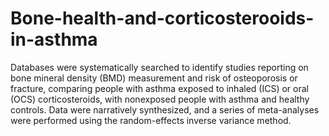 # Bone-health-and-corticosterooids-in-asthma
Databases were systematically searched to identify studies reporting on bone mineral density (BMD) measurement and risk of osteoporosis or fracture, comparing 
people with asthma exposed to inhaled (ICS) or oral (OCS) corticosteroids, with nonexposed people with asthma and healthy controls. Data were narratively 
synthesized, and a series of meta-analyses were performed using the random-effects inverse variance method. 

